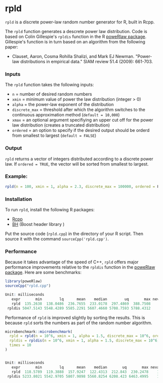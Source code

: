# rpld

`rpld` is a discrete power-law random number generator for R, built in Rcpp.

The `rpld` function generates a descrete power law distribution.
Code is based on Colin Gillespie's `rpldis` function  in the R
[poweRlaw package](https://cran.r-project.org/web/packages/poweRlaw/index.html).
Gillespie's function is in  turn based on an algorithm from the following paper:

  * Clauset, Aaron, Cosma Rohilla Shalizi, and Mark EJ Newman. "Power-law distributions in empirical data." SIAM review 51.4 (2009): 661-703.

### Inputs

The `rpld` function takes the following inputs:
   * `n` = number of desired random numbers
   * `xmin` = minimum value of power the law distribution (integer > 0)
   * `alpha` = the power-law exponent of the distribution
   * `discrete_max` = threshold after which the algorithm switches to the continuous approximation method (`default = 10,000`)
   * `xmax` = an optional argument specifiying an upper cut off for the power law distribution (creates a truncated distribution)
   * `ordered` = an option to specify if the desired output should be orderd from smallest to largest (`default = FALSE`)

### Output

`rpld` returns a vector of integers distributed according to a discrete power law. If `ordered = TRUE`, the vector will be sorted from smallest to largest.


### Example:

```R
rpld(n = 100, xmin = 1, alpha = 2.3, discrete_max = 100000, ordered = F)
```
### Installation

To run `rpld`, install the following R packages:
 * [Rcpp](https://cran.r-project.org/web/packages/Rcpp/index.html) 
 * [BH](https://cran.r-project.org/web/packages/BH/index.html) (Boost header library )

Put the source code (`rpld.cpp`) in the directory of your R script. Then source it with the command `sourceCpp('rpld.cpp')`.

### Performance

Because it takes advantage of the speed of C++, `rpld` offers major performance improvements relative to the `rpldis` function in the [poweRlaw package](https://cran.r-project.org/web/packages/poweRlaw/index.html). Here are some benchmarks:

```R
library(poweRlaw)
sourceCpp("rpld.cpp")

Unit: milliseconds
   expr       min        lq      mean    median        uq       max neval
   rpld  135.2638  138.0486  236.7655  233.0178  297.4869  388.7508    10
 rpldis 5047.5143 5548.4289 5585.2291 5607.4660 5708.7593 5788.4312    10

```

Performance of `rpld` is improved slightly by sorting the results. This is because `rpld` sorts the numbers as part of the random number algorithm.


``` R
microbenchmark::microbenchmark(
  rpld = rpld(n = 10^6, xmin = 1, alpha = 1.5, discrete_max = 10^6, ordered = T),
  rpldis = rpldis(n = 10^6, xmin = 1, alpha = 1.5, discrete_max = 10^6),
  times = 10
)


Unit: milliseconds
   expr       min        lq      mean    median       uq       max neval
   rpld  118.5789  119.3888  157.9247  122.4313  212.843  230.2478    10
 rpldis 5233.8021 5542.9705 5807.9898 5560.8254 6208.423 6463.4995    10
```


